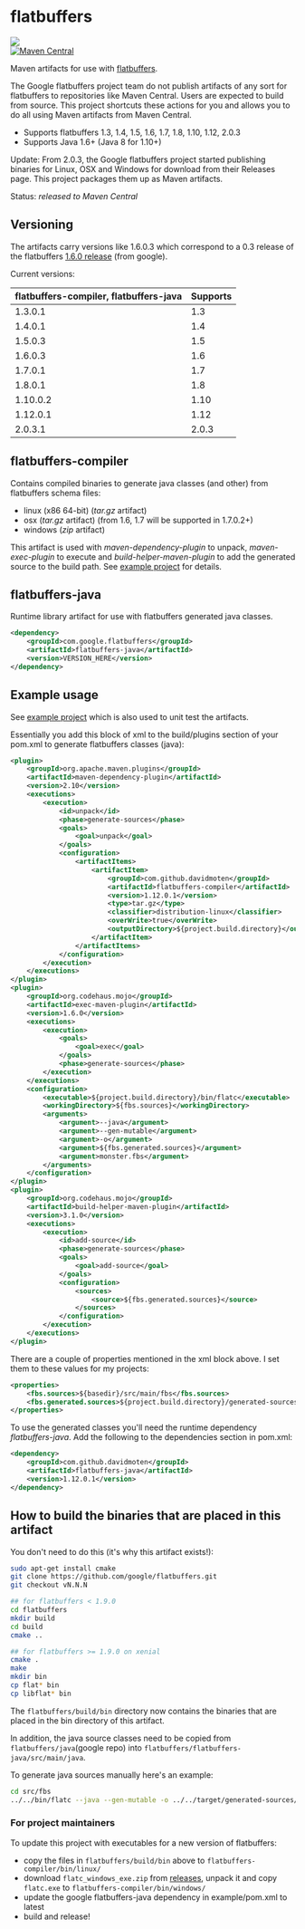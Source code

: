 # flatbuffers
<a href="https://github.com/davidmoten/flatbuffers-parent/actions/workflows/ci.yml"><img src="https://github.com/davidmoten/flatbuffers-parent/actions/workflows/ci.yml/badge.svg"/></a><br/>
[![Maven Central](https://maven-badges.herokuapp.com/maven-central/com.github.davidmoten/flatbuffers-parent/badge.svg?style=flat)](https://maven-badges.herokuapp.com/maven-central/com.github.davidmoten/flatbuffers-parent)<br/>

Maven artifacts for use with [flatbuffers](https://github.com/google/flatbuffers).

The Google flatbuffers project team do not publish artifacts of any sort for flatbuffers to repositories like Maven Central. Users are expected to build from source. This project shortcuts these actions for you and allows you to do all using Maven artifacts from Maven Central.

* Supports flatbuffers 1.3, 1.4, 1.5, 1.6, 1.7, 1.8, 1.10, 1.12, 2.0.3
* Supports Java 1.6+ (Java 8 for 1.10+)

Update: From 2.0.3, the Google flatbuffers project started publishing binaries for Linux, OSX and Windows for download from their Releases page. This project packages them up as Maven artifacts. 

Status: *released to Maven Central*

## Versioning
The artifacts carry versions like 1.6.0.3 which correspond to a 0.3 release of the flatbuffers [1.6.0 release](https://github.com/google/flatbuffers/releases/tag/v1.6.0) (from google).

Current versions:

| flatbuffers-compiler, flatbuffers-java | Supports |
| ----------------------------------------- | -------- |
| 1.3.0.1                                   | 1.3      |
| 1.4.0.1                                   | 1.4      |
| 1.5.0.3                                   | 1.5      |
| 1.6.0.3                                   | 1.6      |
| 1.7.0.1                                   | 1.7      |
| 1.8.0.1                                   | 1.8      | 
| 1.10.0.2                                  | 1.10     |
| 1.12.0.1                                  | 1.12     |
| 2.0.3.1                                   | 2.0.3    |


## flatbuffers-compiler
Contains compiled binaries to generate java classes (and other) from flatbuffers schema files: 

* linux (x86 64-bit)  (*tar.gz* artifact)
* osx (*tar.gz* artifact) (from 1.6, 1.7 will be supported in 1.7.0.2+)
* windows (*zip* artifact)

This artifact is used with *maven-dependency-plugin* to unpack, *maven-exec-plugin* to execute and *build-helper-maven-plugin* to add the generated source to the build path. See [example project](example) for details.

## flatbuffers-java
Runtime library artifact for use with flatbuffers generated java classes.

```xml
<dependency>
    <groupId>com.google.flatbuffers</groupId>
    <artifactId>flatbuffers-java</artifactId>
    <version>VERSION_HERE</version>
</dependency>
```

## Example usage
See [example project](example) which is also used to unit test the artifacts.

Essentially you add this block of xml to the build/plugins section of your pom.xml to generate flatbuffers classes (java):

```xml
<plugin>
    <groupId>org.apache.maven.plugins</groupId>
    <artifactId>maven-dependency-plugin</artifactId>
    <version>2.10</version>
    <executions>
        <execution>
            <id>unpack</id>
            <phase>generate-sources</phase>
            <goals>
                <goal>unpack</goal>
            </goals>
            <configuration>
                <artifactItems>
                    <artifactItem>
                        <groupId>com.github.davidmoten</groupId>
                        <artifactId>flatbuffers-compiler</artifactId>
                        <version>1.12.0.1</version>
                        <type>tar.gz</type>
                        <classifier>distribution-linux</classifier>
                        <overWrite>true</overWrite>
                        <outputDirectory>${project.build.directory}</outputDirectory>
                    </artifactItem>
                </artifactItems>
            </configuration>
        </execution>
    </executions>
</plugin>
<plugin>
    <groupId>org.codehaus.mojo</groupId>
    <artifactId>exec-maven-plugin</artifactId>
    <version>1.6.0</version>
    <executions>
        <execution>
            <goals>
                <goal>exec</goal>
            </goals>
            <phase>generate-sources</phase>
        </execution>
    </executions>
    <configuration>
        <executable>${project.build.directory}/bin/flatc</executable>
        <workingDirectory>${fbs.sources}</workingDirectory>
        <arguments>
            <argument>--java</argument>
            <argument>--gen-mutable</argument>
            <argument>-o</argument>
            <argument>${fbs.generated.sources}</argument>
            <argument>monster.fbs</argument>
        </arguments>
    </configuration>
</plugin>
<plugin>
    <groupId>org.codehaus.mojo</groupId>
    <artifactId>build-helper-maven-plugin</artifactId>
    <version>3.1.0</version>
    <executions>
        <execution>
            <id>add-source</id>
            <phase>generate-sources</phase>
            <goals>
                <goal>add-source</goal>
            </goals>
            <configuration>
                <sources>
                    <source>${fbs.generated.sources}</source>
                </sources>
            </configuration>
        </execution>
    </executions>
</plugin>
```

There are a couple of properties mentioned in the xml block above. I set them to these values for my projects:

```xml
<properties>
    <fbs.sources>${basedir}/src/main/fbs</fbs.sources>
    <fbs.generated.sources>${project.build.directory}/generated-sources/java</fbs.generated.sources>
</properties>
```

To use the generated classes you'll need the runtime dependency *flatbuffers-java*. Add the following to the dependencies section in pom.xml:

```xml
<dependency>
    <groupId>com.github.davidmoten</groupId>
    <artifactId>flatbuffers-java</artifactId>
    <version>1.12.0.1</version>
</dependency>
```

## How to build the binaries that are placed in this artifact
You don't need to do this (it's why this artifact exists!):

```bash
sudo apt-get install cmake
git clone https://github.com/google/flatbuffers.git
git checkout vN.N.N

## for flatbuffers < 1.9.0
cd flatbuffers
mkdir build
cd build
cmake ..

## for flatbuffers >= 1.9.0 on xenial
cmake .
make
mkdir bin
cp flat* bin
cp libflat* bin
```
The `flatbuffers/build/bin` directory now contains the binaries that are placed in the bin directory of this artifact.

In addition, the java source classes need to be copied from `flatbuffers/java`(google repo) into `flatbuffers/flatbuffers-java/src/main/java`.

To generate java sources manually here's an example:
```bash
cd src/fbs
../../bin/flatc --java --gen-mutable -o ../../target/generated-sources/java monster.fbs
```

### For project maintainers
To update this project with executables for a new version of flatbuffers: 
* copy the files in `flatbuffers/build/bin` above to `flatbuffers-compiler/bin/linux/`
* download `flatc_windows_exe.zip` from [releases](https://github.com/google/flatbuffers/releases), unpack it and copy `flatc.exe` to `flatbuffers-compiler/bin/windows/`
* update the google flatbuffers-java dependency in example/pom.xml to latest
* build and release!


